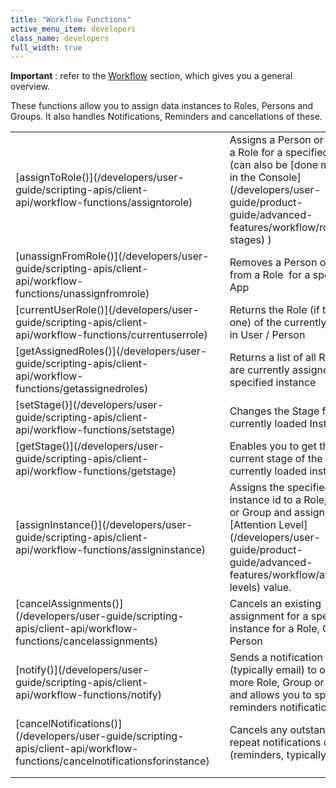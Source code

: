```yaml
---
title: "Workflow Functions"
active_menu_item: developers
class_name: developers
full_width: true
---
```



**Important** : refer to the [Workflow](/developers/user-guide/product-guide/advanced-features/workflow/) section, which gives you a general overview.

These functions allow you to assign data instances to Roles, Persons and Groups. It also handles Notifications, Reminders and cancellations of these.

<table>
<tr>
<td width="230">
[assignToRole()](/developers/user-guide/scripting-apis/client-api/workflow-functions/assigntorole)

</td>
<td width="13">
</td>
<td width="637">
Assigns a Person or Group to a Role for a specified App (can also be [done manually in the Console](/developers/user-guide/product-guide/advanced-features/workflow/roles-stages) )

</td>
</tr>
<tr>
<td width="230">
[unassignFromRole()](/developers/user-guide/scripting-apis/client-api/workflow-functions/unassignfromrole)

</td>
<td width="13">
</td>
<td width="637">
Removes a Person or Group from a Role  for a specified App

</td>
</tr>
<tr>
<td width="230">
[currentUserRole()](/developers/user-guide/scripting-apis/client-api/workflow-functions/currentuserrole)

</td>
<td width="13">
</td>
<td width="637">
Returns the Role (if there is one) of the currently logged in User / Person

</td>
</tr>
<tr>
<td width="230">
[getAssignedRoles()](/developers/user-guide/scripting-apis/client-api/workflow-functions/getassignedroles)

</td>
<td width="13">
</td>
<td width="637">
Returns a list of all Roles that are currently assigned to a specified instance

</td>
</tr>
<tr>
<td width="230">
[setStage()](/developers/user-guide/scripting-apis/client-api/workflow-functions/setstage)

</td>
<td width="13">
</td>
<td width="637">
Changes the Stage for the currently loaded Instance

</td>
</tr>
<tr>
<td width="230">
[getStage()](/developers/user-guide/scripting-apis/client-api/workflow-functions/getstage)

</td>
<td width="13">
</td>
<td width="637">
Enables you to get the current stage of the currently loaded instance

</td>
</tr>
<tr>
<td width="230">
[assignInstance()](/developers/user-guide/scripting-apis/client-api/workflow-functions/assigninstance)

</td>
<td width="13">
</td>
<td width="637">
Assigns the specified instance id to a Role, Person or Group and assigns it an [Attention Level](/developers/user-guide/product-guide/advanced-features/workflow/attention-levels) value.

</td>
</tr>
<tr>
<td width="230">
[cancelAssignments()](/developers/user-guide/scripting-apis/client-api/workflow-functions/cancelassignments)

</td>
<td width="13">
</td>
<td width="637">
Cancels an existing assignment for a specified instance for a Role, Group or Person

</td>
</tr>
<tr>
<td width="230">
[notify()](/developers/user-guide/scripting-apis/client-api/workflow-functions/notify)

</td>
<td width="13">
</td>
<td width="637">
Sends a notification (typically email) to one or more Role, Group or Person and allows you to specify reminders notifications

</td>
</tr>
<tr>
<td width="230">
[cancelNotifications()](/developers/user-guide/scripting-apis/client-api/workflow-functions/cancelnotificationsforinstance)

</td>
<td width="13">
</td>
<td width="637">
Cancels any outstanding repeat notifications queued (reminders, typically)

</td>
</tr>
<tr>
<td width="230">
</td>
<td width="13">
</td>
<td width="637">
</td>
</tr>
<tr>
<td width="230">
</td>
<td width="13">
</td>
<td width="637">
</td>
</tr>
</table>
